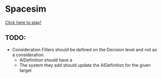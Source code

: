 # Spacesim

[Click here to play!](https://invokermain.github.io/spacesim/)

## TODO:

- Consideration Filters should be defined on the Decision level and not as a consideration.
  - AIDefinition should have a  
  - The system they add should update the AIDefinition for the given target 